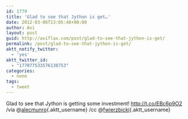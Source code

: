 ```yaml
---
id: 1779
title: 'Glad to see that Jython is get…'
date: 2012-03-06T13:05:48+00:00
author: Avi
layout: post
guid: http://aviflax.com/post/glad-to-see-that-jython-is-get/
permalink: /post/glad-to-see-that-jython-is-get/
aktt_notify_twitter:
  - 'yes'
aktt_twitter_id:
  - "177077533576138753"
categories:
  - none
tags:
  - tweet
---
```

Glad to see that Jython is getting some investment! <a href="http://t.co/EBc6p9O2" rel="nofollow">http://t.co/EBc6p9O2</a> /via @[alecmunro](http://twitter.com/alecmunro){.aktt_username} /cc @[fwierzbicki](http://twitter.com/fwierzbicki){.aktt_username}
